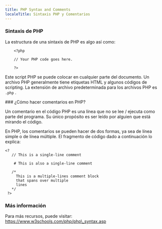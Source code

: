 ```yaml
---
title: PHP Syntax and Comments
localeTitle: Sintaxis PHP y Comentarios
---
```

### Sintaxis de PHP

La estructura de una sintaxis de PHP es algo así como:

```shell
    <?php 
 
    // Your PHP code goes here. 
 
    ?> 
```

Este script PHP se puede colocar en cualquier parte del documento. Un archivo PHP generalmente tiene etiquetas HTML y algunos códigos de scripting. La extensión de archivo predeterminada para los archivos PHP es `.php` .

\### ¿Cómo hacer comentarios en PHP?

Un comentario en el código PHP es una línea que no se lee / ejecuta como parte del programa. Su único propósito es ser leído por alguien que está mirando el código.

En PHP, los comentarios se pueden hacer de dos formas, ya sea de línea simple o de línea múltiple. El fragmento de código dado a continuación lo explica:

```shell
<? 
   // This is a single-line comment 
 
    # This is also a single-line comment 
 
   /* 
     This is a multiple-lines comment block 
     that spans over multiple 
     lines 
   */ 
 ?> 
```

### Más información

Para más recursos, puede visitar: https://www.w3schools.com/php/php\_syntax.asp
